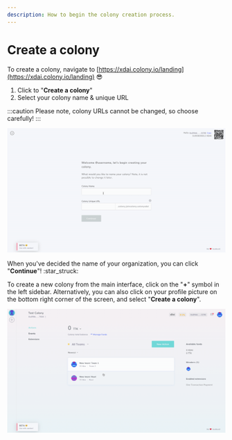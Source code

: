 ```yaml
---
description: How to begin the colony creation process.
---
```


# Create a colony

To create a colony, navigate to [https://xdai.colony.io/landing](https://xdai.colony.io/landing)  :sunglasses:&#x20;

1. Click to "**Create a colony**"
2. Select your colony name & unique URL

:::caution
Please note, colony URLs cannot be changed, so choose carefully!
:::

![](../assets/ColonyName.gif)

When you've decided the name of your organization, you can click "**Continue**"! :star\_struck:&#x20;



To create a new colony from the main interface, click on the "**+**" symbol in the left sidebar. Alternatively, you can also click on your profile picture on the bottom right corner of the screen, and select "**Create a colony**".&#x20;

![](../assets/CreateColony.gif)
